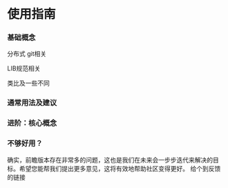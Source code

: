 # 使用指南



### 基础概念

分布式  git相关

LIB规范相关

类比及一些不同





### 通常用法及建议







### 进阶：核心概念





### 不够好用？

确实，前瞻版本存在非常多的问题，这也是我们在未来会一步步迭代来解决的目标。希望您能帮我们提出更多意见，这将有效地帮助社区变得更好。  给个到反馈的链接

